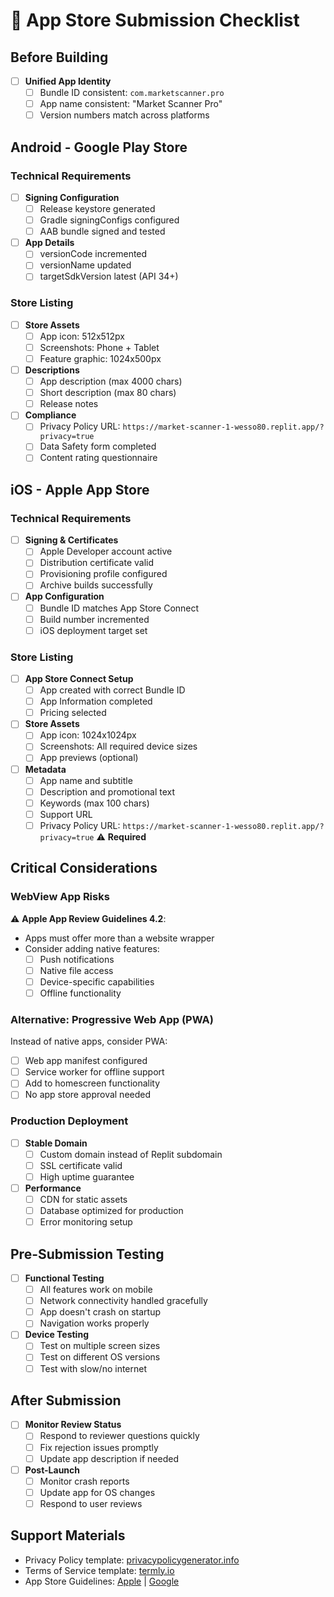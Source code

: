 # 📱 App Store Submission Checklist

## Before Building
- [ ] **Unified App Identity**
  - [ ] Bundle ID consistent: `com.marketscanner.pro`
  - [ ] App name consistent: "Market Scanner Pro"
  - [ ] Version numbers match across platforms

## Android - Google Play Store
### Technical Requirements
- [ ] **Signing Configuration**
  - [ ] Release keystore generated
  - [ ] Gradle signingConfigs configured
  - [ ] AAB bundle signed and tested
- [ ] **App Details**
  - [ ] versionCode incremented
  - [ ] versionName updated
  - [ ] targetSdkVersion latest (API 34+)

### Store Listing
- [ ] **Store Assets**
  - [ ] App icon: 512x512px
  - [ ] Screenshots: Phone + Tablet
  - [ ] Feature graphic: 1024x500px
- [ ] **Descriptions**
  - [ ] App description (max 4000 chars)
  - [ ] Short description (max 80 chars)
  - [ ] Release notes
- [ ] **Compliance**
  - [ ] Privacy Policy URL: `https://market-scanner-1-wesso80.replit.app/?privacy=true`
  - [ ] Data Safety form completed
  - [ ] Content rating questionnaire

## iOS - Apple App Store
### Technical Requirements  
- [ ] **Signing & Certificates**
  - [ ] Apple Developer account active
  - [ ] Distribution certificate valid
  - [ ] Provisioning profile configured
  - [ ] Archive builds successfully
- [ ] **App Configuration**
  - [ ] Bundle ID matches App Store Connect
  - [ ] Build number incremented
  - [ ] iOS deployment target set

### Store Listing
- [ ] **App Store Connect Setup**
  - [ ] App created with correct Bundle ID
  - [ ] App Information completed
  - [ ] Pricing selected
- [ ] **Store Assets**
  - [ ] App icon: 1024x1024px
  - [ ] Screenshots: All required device sizes
  - [ ] App previews (optional)
- [ ] **Metadata**
  - [ ] App name and subtitle
  - [ ] Description and promotional text
  - [ ] Keywords (max 100 chars)
  - [ ] Support URL
  - [ ] Privacy Policy URL: `https://market-scanner-1-wesso80.replit.app/?privacy=true` ⚠️ **Required**

## Critical Considerations

### WebView App Risks
⚠️ **Apple App Review Guidelines 4.2**:
- Apps must offer more than a website wrapper
- Consider adding native features:
  - [ ] Push notifications
  - [ ] Native file access
  - [ ] Device-specific capabilities
  - [ ] Offline functionality

### Alternative: Progressive Web App (PWA)
Instead of native apps, consider PWA:
- [ ] Web app manifest configured
- [ ] Service worker for offline support  
- [ ] Add to homescreen functionality
- [ ] No app store approval needed

### Production Deployment
- [ ] **Stable Domain**
  - [ ] Custom domain instead of Replit subdomain
  - [ ] SSL certificate valid
  - [ ] High uptime guarantee
- [ ] **Performance**
  - [ ] CDN for static assets
  - [ ] Database optimized for production
  - [ ] Error monitoring setup

## Pre-Submission Testing
- [ ] **Functional Testing**
  - [ ] All features work on mobile
  - [ ] Network connectivity handled gracefully
  - [ ] App doesn't crash on startup
  - [ ] Navigation works properly
- [ ] **Device Testing**
  - [ ] Test on multiple screen sizes
  - [ ] Test on different OS versions
  - [ ] Test with slow/no internet

## After Submission
- [ ] **Monitor Review Status**
  - [ ] Respond to reviewer questions quickly
  - [ ] Fix rejection issues promptly
  - [ ] Update app description if needed
- [ ] **Post-Launch**
  - [ ] Monitor crash reports
  - [ ] Update app for OS changes
  - [ ] Respond to user reviews

## Support Materials
- Privacy Policy template: [privacypolicygenerator.info](https://privacypolicygenerator.info)
- Terms of Service template: [termly.io](https://termly.io)
- App Store Guidelines: [Apple](https://developer.apple.com/app-store/review/guidelines/) | [Google](https://play.google.com/about/developer-content-policy/)